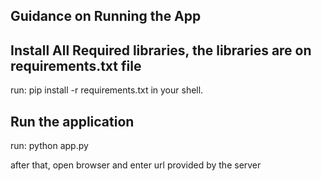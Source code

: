 ## Guidance on Running the App

## Install All Required libraries, the libraries are on requirements.txt file
run: pip install -r requirements.txt in your shell.

## Run the application
run: python app.py

after that, open browser and enter url provided by the server
